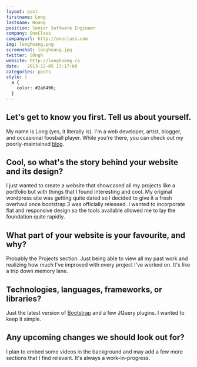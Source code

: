 ```yaml
---
layout: post
firstname: Long
lastname: Hoang
position: Senior Software Engineer
company: OneClass
companyurl: http://oneclass.com
img: longhoang.png
screenshot: longhoang.jpg
twitter: l0ngh
website: http://longhoang.ca
date:   2013-12-05 17:17:00
categories: posts
style: |
  a {
    color: #2a6496;
  }
---
```


## Let's get to know you first. Tell us about yourself.

My name is Long (yes, it literally is). I'm a web developer, artist, blogger, and occasional foosball player. While you're there, you can check out my poorly-maintained [blog](http://longhoang.ca/blog).

## Cool, so what's the story behind your website and its design?

I just wanted to create a website that showcased all my projects like a portfolio but with things that I found interesting and cool. My original wordpress site was getting quite dated so I decided to give it a fresh overhaul once bootstrap 3 was officially released. I wanted to incorporate flat and responsive design so the tools available allowed me to lay the foundation quite rapidly.

## What part of your website is your favourite, and why?

Probably the Projects section. Just being able to view all my past work and realizing how much I've improved with every project I've worked on. It's like a trip down memory lane.

## Technologies, languages, frameworks, or libraries?

Just the latest version of [Bootstrap](http://getbootstrap.com/) and a few JQuery plugins. I wanted to keep it simple.

## Any upcoming changes we should look out for?

I plan to embed some videos in the background and may add a few more sections that I find relevant. It's always a work-in-progress.
